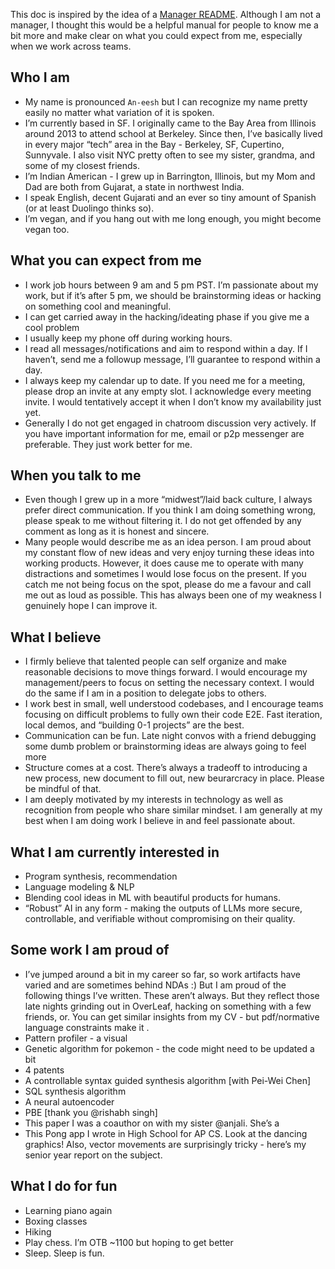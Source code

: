<!-- Write your biography here. Tell the world about yourself. Link to your favorite [subreddit](http://reddit.com). You can put a picture in, too. The code is already in, just name your picture `prof_pic.jpg` and put it in the `img/` folder.

Put your address / P.O. box / other info right below your picture. You can also disable any these elements by editing `profile` property of the YAML header of your `_pages/about.md`. Edit `_bibliography/papers.bib` and Jekyll will render your [publications page](/al-folio/publications/) automatically.

Link to your social media connections, too. This theme is set up to use [Font Awesome icons](https://fontawesome.com/) and [Academicons](https://jpswalsh.github.io/academicons/), like the ones below. Add your Facebook, Twitter, LinkedIn, Google Scholar, or just disable all of them. -->

This doc is inspired by the idea of a [Manager README](https://svnk.github.io/manager-READMEs/). Although I am not a manager, I thought this would be a helpful manual for people to know me a bit more and make clear on what you could expect from me, especially when we work across teams.

## Who I am

- My name is pronounced `An-eesh` but I can recognize my name pretty easily no matter what variation of it is spoken.
- I’m currently based in SF. I originally came to the Bay Area from Illinois around 2013 to attend school at Berkeley. Since then, I’ve basically lived in every major “tech” area in the Bay - Berkeley, SF, Cupertino, Sunnyvale. I also visit NYC pretty often to see my sister, grandma, and some of my closest friends.
- I’m Indian American - I grew up in Barrington, Illinois, but my Mom and Dad are both from Gujarat, a state in northwest India.
- I speak English, decent Gujarati and an ever so tiny amount of Spanish (or at least Duolingo thinks so).
- I’m vegan, and if you hang out with me long enough, you might become vegan too.

## What you can expect from me

- I work job hours between 9 am and 5 pm PST. I’m passionate about my work, but if it’s after 5 pm, we should be brainstorming ideas or hacking on something cool and meaningful.
- I can get carried away in the hacking/ideating phase if you give me a cool problem
- I usually keep my phone off during working hours.
- I read all messages/notifications and aim to respond within a day. If I haven’t, send me a followup message, I’ll guarantee to respond within a day.
- I always keep my calendar up to date. If you need me for a meeting, please drop an invite at any empty slot. I acknowledge every meeting invite. I would tentatively accept it when I don’t know my availability just yet.
- Generally I do not get engaged in chatroom discussion very actively. If you have important information for me, email or p2p messenger are preferable. They just work better for me.

## When you talk to me

- Even though I grew up in a more “midwest”/laid back culture, I always prefer direct communication. If you think I am doing something wrong, please speak to me without filtering it. I do not get offended by any comment as long as it is honest and sincere.
- Many people would describe me as an idea person. I am proud about my constant flow of new ideas and very enjoy turning these ideas into working products. However, it does cause me to operate with many distractions and sometimes I would lose focus on the present. If you catch me not being focus on the spot, please do me a favour and call me out as loud as possible. This has always been one of my weakness I genuinely hope I can improve it.

## What I believe

- I firmly believe that talented people can self organize and make reasonable decisions to move things forward. I would encourage my management/peers to focus on setting the necessary context. I would do the same if I am in a position to delegate jobs to others.
- I work best in small, well understood codebases, and I encourage teams focusing on difficult problems to fully own their code E2E. Fast iteration, local demos, and “building 0-1 projects” are the best.
- Communication can be fun. Late night convos with a friend debugging some dumb problem or brainstorming ideas are always going to feel more
- Structure comes at a cost. There’s always a tradeoff to introducing a new process, new document to fill out, new beurarcracy in place. Please be mindful of that.
- I am deeply motivated by my interests in technology as well as recognition from people who share similar mindset. I am generally at my best when I am doing work I believe in and feel passionate about.

## What I am currently interested in

- Program synthesis, recommendation
- Language modeling & NLP
- Blending cool ideas in ML with beautiful products for humans.
- “Robust” AI in any form - making the outputs of LLMs more secure, controllable, and verifiable without compromising on their quality.

## Some work I am proud of

- I’ve jumped around a bit in my career so far, so work artifacts have varied and are sometimes behind NDAs :) But I am proud of the following things I’ve written. These aren’t always. But they reflect those late nights grinding out in OverLeaf, hacking on something with a few friends, or. You can get similar insights from my CV - but pdf/normative language constraints make it .
- Pattern profiler - a visual
- Genetic algorithm for pokemon - the code might need to be updated a bit
- 4 patents
- A controllable syntax guided synthesis algorithm [with Pei-Wei Chen]
- SQL synthesis algorithm
- A neural autoencoder
- PBE [thank you @rishabh singh]
- This paper I was a coauthor on with my sister @anjali. She’s a
- This Pong app I wrote in High School for AP CS. Look at the dancing graphics! Also, vector movements are surprisingly tricky - here’s my senior year report on the subject.

## What I do for fun

- Learning piano again
- Boxing classes
- Hiking
- Play chess. I’m OTB ~1100 but hoping to get better
- Sleep. Sleep is fun.

